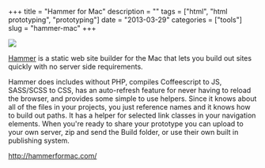 +++
title = "Hammer for Mac"
description = ""
tags = ["html", "html prototyping", "prototyping"]
date = "2013-03-29"
categories = ["tools"]
slug = "hammer-mac"
+++


<div class="tool-screenshot mb1"><a href="http://hammerformac.com/"><img id="bluga-thumbnail-2813" class="bluga-thumbnail custom" src="http://media.konigi.com/bluga/
wt523157b204616_custom.jpg"/></a></div><p><a href="http://hammerformac.com/">Hammer</a> is a static web site builder for the Mac that lets you build out sites quickly with no server side requirements.</p>

<p>Hammer does includes without PHP, compiles Coffeescript to JS, SASS/SCSS to CSS, has an auto-refresh feature for never having to reload the browser, and provides some simple to use helpers. Since it knows about all of the files in your projects, you just reference names and it knows how to build out paths. It has a helper for selected link classes in your navigation elements. When you're ready to share your prototype you can upload to your own server, zip and send the Build folder, or use their own built in publishing system.</p>

  
<p><a href="http://hammerformac.com/">http://hammerformac.com/</a></p>
      
